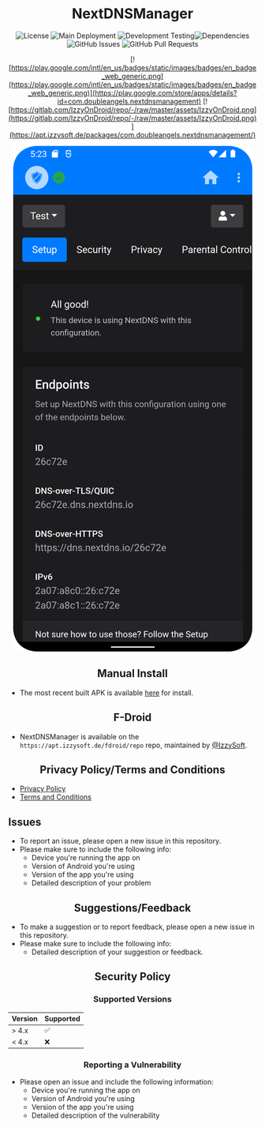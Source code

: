 <div align="center">
      
# NextDNSManager

![License](https://img.shields.io/github/license/doubleangels/NextDNSManager?label=License%20Type) ![Main Deployment](https://img.shields.io/github/actions/workflow/status/doubleangels/NextDNSManager/.github/workflows/deploy.yml?label=Deploypment%20Pipeline) ![Development Testing](https://img.shields.io/github/actions/workflow/status/doubleangels/NextDNSManager/.github/workflows/test-dev.yml?label=Development%20Testing)![Dependencies](https://img.shields.io/librariesio/github/doubleangels/NextDNSManager?label=Dependencies) ![GitHub Issues](https://img.shields.io/github/issues/doubleangels/NextDNSManager?label=Github%20Issues) ![GitHub Pull Requests](https://img.shields.io/github/issues-pr/doubleangels/NextDNSManager?label=Github%20Pull%20Requests)

[![https://play.google.com/intl/en_us/badges/static/images/badges/en_badge_web_generic.png](https://play.google.com/intl/en_us/badges/static/images/badges/en_badge_web_generic.png)](https://play.google.com/store/apps/details?id=com.doubleangels.nextdnsmanagement)
[![https://gitlab.com/IzzyOnDroid/repo/-/raw/master/assets/IzzyOnDroid.png](https://gitlab.com/IzzyOnDroid/repo/-/raw/master/assets/IzzyOnDroid.png)](https://apt.izzysoft.de/packages/com.doubleangels.nextdnsmanagement/)

![Screenshot](screenshot.png)

</div>

<div align="center">

## Manual Install

</div>

- The most recent built APK is available [here](https://github.com/doubleangels/NextDNSManager/releases) for install.

<div align="center">

## F-Droid

</div>

- NextDNSManager is available on the `https://apt.izzysoft.de/fdroid/repo` repo, maintained by [@IzzySoft](https://github.com/IzzySoft).

<div align="center">

## Privacy Policy/Terms and Conditions

</div>

- [Privacy Policy](https://doubleangels.github.io/privacyPolicy/nextdns.html)
- [Terms and Conditions](https://doubleangels.github.io/privacyPolicy/nextdns_terms.html)

## Issues

</div>

- To report an issue, please open a new issue in this repository.
- Please make sure to include the following info:
  - Device you're running the app on
  - Version of Android you're using
  - Version of the app you're using
  - Detailed description of your problem

<div align="center">

## Suggestions/Feedback

</div>

- To make a suggestion or to report feedback, please open a new issue in this repository.
- Please make sure to include the following info:
  - Detailed description of your suggestion or feedback.

<div align="center">
      
## Security Policy
### Supported Versions
      
</div>

| Version | Supported          |
| ------- | ------------------ |
| > 4.x   | :white_check_mark: |
| < 4.x   | :x:                |

<div align="center">

### Reporting a Vulnerability

</div>

- Please open an issue and include the following information:
  - Device you're running the app on
  - Version of Android you're using
  - Version of the app you're using
  - Detailed description of the vulnerability
